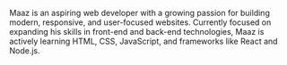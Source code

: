 Maaz is an aspiring web developer with a growing passion for building modern, responsive, and user-focused websites. Currently focused on expanding his skills in front-end and back-end technologies, Maaz is actively learning HTML, CSS, JavaScript, and frameworks like React and Node.js.
